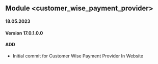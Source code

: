 ## Module <customer_wise_payment_provider>

#### 18.05.2023
#### Version 17.0.1.0.0
#### ADD

- Initial commit for Customer Wise Payment Provider In Website
